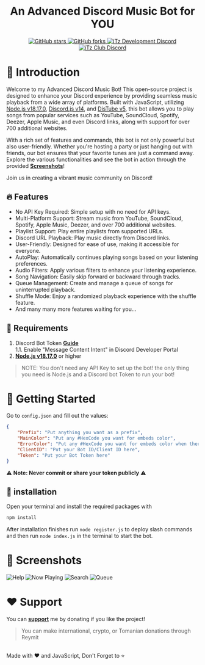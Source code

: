 <h1 align="center">An Advanced Discord Music Bot for YOU</h1>

<div align="center">
    <a href="https://github.com/iTzArshia/Discord-Music-Bot/stargazers"> <img src="https://img.shields.io/github/stars/iTzArshia/Discord-Music-Bot.svg" alt="GitHub stars"/> </a>
    <a href="https://github.com/iTzArshia/Discord-Music-Bot/network"> <img src="https://img.shields.io/github/forks/iTzArshia/Discord-Music-Bot.svg" alt="GitHub forks"/> </a>
    <a href="https://discord.gg/nKrBshQvcK"> <img src="https://badgen.net/discord/members/nKrBshQvcK" alt="iTz Development Discord"/> </a>
    <a href="https://discord.gg/8hr9CRqmfc"> <img src="https://badgen.net/discord/members/8hr9CRqmfc" alt="iTz Club Discord"/> </a>
</div>

# 📝 Introduction
Welcome to my Advanced Discord Music Bot! This open-source project is designed to enhance your Discord experience by providing seamless music playback from a wide array of platforms. Built with JavaScript, utilizing [Node.js v18.17.0](https://nodejs.org/en), [Discord.js v14](discord.js.org/), and [DisTube v5](https://distube.js.org/), this bot allows you to play songs from popular services such as YouTube, SoundCloud, Spotify, Deezer, Apple Music, and even Discord links, along with support for over 700 additional websites.

With a rich set of features and commands, this bot is not only powerful but also user-friendly. Whether you're hosting a party or just hanging out with friends, our bot ensures that your favorite tunes are just a command away. Explore the various functionalities and see the bot in action through the provided **[Screenshots](https://github.com/iTzArshia/Discord-Music-Bot#-screenshots)**!

Join us in creating a vibrant music community on Discord!
## 🔥 Features
- No API Key Required: Simple setup with no need for API keys.
- Multi-Platform Support: Stream music from YouTube, SoundCloud, Spotify, Apple Music, Deezer, and over 700 additional websites.
- Playlist Support: Play entire playlists from supported URLs.
- Discord URL Playback: Play music directly from Discord links.
- User-Friendly: Designed for ease of use, making it accessible for everyone.
- AutoPlay: Automatically continues playing songs based on your listening preferences.
- Audio Filters: Apply various filters to enhance your listening experience.
- Song Navigation: Easily skip forward or backward through tracks.
- Queue Management: Create and manage a queue of songs for uninterrupted playback.
- Shuffle Mode: Enjoy a randomized playback experience with the shuffle feature.
- And many many more features waiting for you...
## 🚧 Requirements
1. Discord Bot Token **[Guide](https://discordjs.guide/preparations/setting-up-a-bot-application.html#creating-your-bot)**  
   1.1. Enable "Message Content Intent" in Discord Developer Portal
2. **[Node.js v18.17.0](https://nodejs.org/en/download/)** or higher
> NOTE: You don't need any API Key to set up the bot! the only thing you need is Node.js and a Discord bot Token to run your bot!
# 🚀 Getting Started
Go to `config.json` and fill out the values:
```json
{
    "Prefix": "Put anything you want as a prefix",
    "MainColor": "Put any #HexCode you want for embeds color",
    "ErrorColor": "Put any #HexCode you want for embeds color when there is an error",
    "ClientID": "Put your Bot ID/Client ID here",
    "Token": "Put your Bot Token here"
}
```
⚠️ **Note: Never commit or share your token publicly** ⚠️
## 🧠 installation
Open your terminal and install the required packages with
```sh
npm install
```
After installation finishes run `node register.js` to deploy slash commands and then run `node index.js` in the terminal to start the bot.
# 📸 Screenshots

![Help](https://github.com/user-attachments/assets/7e6eb7e6-ee15-465d-a3f5-30ec58bc7443)
![Now Playing](https://github.com/user-attachments/assets/70c16d33-80f6-4960-98d8-e19350b303a3)
![Search](https://github.com/user-attachments/assets/4cf184c1-4bfc-4e85-bf35-066ce575e838)
![Queue](https://github.com/user-attachments/assets/f983d781-3c06-45e9-bfb0-17d926979443)
# ❤️ Support
You can **[support](https://reymit.com/itz_arshia)** me by donating if you like the project!
> You can make international, crypto, or Tomanian donations through Reymit
##
Made with ❤️ and JavaScript, Don't Forget to ⭐
